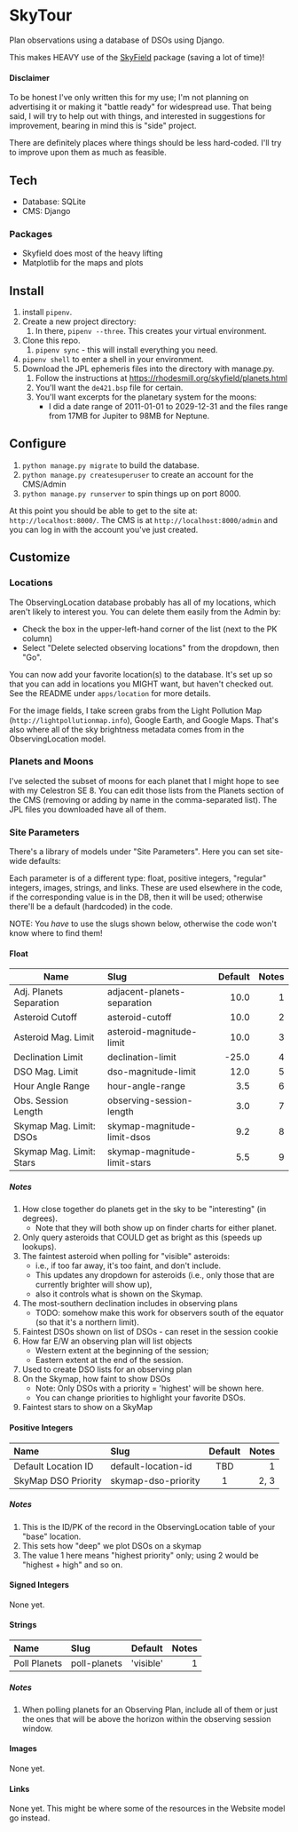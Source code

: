 # SkyTour
Plan observations using a database of DSOs using Django.

This makes HEAVY use of the [SkyField](https://github.com/skyfielders/python-skyfield) package (saving a lot of time)!

#### Disclaimer
To be honest I've only written this for my use;  I'm not planning on advertising it or making it "battle ready" for widespread use.   That being said, I will try to help out with things, and interested in suggestions for improvement, bearing in mind this is "side" project.

There are definitely places where things should be less hard-coded.  I'll try to improve upon them as much as feasible.

## Tech
* Database: SQLite
* CMS: Django

### Packages
* Skyfield does most of the heavy lifting
* Matplotlib for the maps and plots

## Install
1. install `pipenv`.
2. Create a new project directory:
    1. In there, `pipenv --three`.  This creates your virtual environment.
3. Clone this repo.
    1. `pipenv sync` - this will install everything you need.
4.  `pipenv shell` to enter a shell in your environment.
5. Download the JPL ephemeris files into the directory with manage.py.
    1. Follow the instructions at https://rhodesmill.org/skyfield/planets.html
    2. You'll want the  `de421.bsp` file for certain.
    3. You'll want excerpts for the planetary system for the moons:
        * I did a date range of 2011-01-01 to 2029-12-31 and the files range from 17MB for Jupiter to 98MB for Neptune.
    
## Configure
1. `python manage.py migrate` to build the database.
2. `python manage.py createsuperuser` to create an account for the CMS/Admin
3. `python manage.py runserver` to spin things up on port 8000.

At this point you should be able to get to the site at: `http://localhost:8000/`.
The CMS is at `http://localhost:8000/admin` and you can log in with the account you've just created.

## Customize

### Locations

The ObservingLocation database probably has all of my locations, which aren't likely to interest you.  You can delete them easily from the Admin by:

* Check the box in the upper-left-hand corner of the list (next to the PK column)
* Select "Delete selected observing locations" from the dropdown, then "Go".

You can now add your favorite location(s) to the database.   It's set up so that you can add in locations you MIGHT want, but haven't checked out.  See the README under `apps/location` for more details.

For the image fields, I take screen grabs from the Light Pollution Map (`http://lightpollutionmap.info`), Google Earth, and Google Maps.  That's also where all of the sky brightness metadata comes from in the ObservingLocation model.

### Planets and Moons

I've selected the subset of moons for each planet that I might hope to see with my Celestron SE 8.  You can edit those lists from the Planets section of the CMS (removing or adding by name in the comma-separated list).   The JPL files you downloaded have all of them.

### Site Parameters

There's a library of models under "Site Parameters".  Here you can set site-wide defaults:

Each parameter is of a different type: float, positive integers, "regular" integers, images, strings, and links.  These are used elsewhere in the code, if the corresponding value is in the DB, then it will be used; otherwise there'll be a default (hardcoded) in the code.

NOTE: You *have* to use the slugs shown below, otherwise the code won't know where to find them!

#### Float

|          Name            |            Slug              | Default | Notes | 
| ------------------------ | :--------------------------- | ------: | ----: |
| Adj. Planets Separation  | adjacent-planets-separation  |    10.0 |     1 |
| Asteroid Cutoff          | asteroid-cutoff              |    10.0 |     2 |
| Asteroid Mag. Limit      | asteroid-magnitude-limit     |    10.0 |     3 |
| Declination Limit        | declination-limit            |   -25.0 |     4 | 
| DSO Mag. Limit           | dso-magnitude-limit          |    12.0 |     5 |
| Hour Angle Range         | hour-angle-range             |     3.5 |     6 | 
| Obs. Session Length      | observing-session-length     |     3.0 |     7 | 
| Skymap Mag. Limit: DSOs  | skymap-magnitude-limit-dsos  |     9.2 |     8 | 
| Skymap Mag. Limit: Stars | skymap-magnitude-limit-stars |     5.5 |     9 |


##### Notes

1. How close together do planets get in the sky to be "interesting" (in degrees).  
    * Note that they will both show up on finder charts for either planet.
2. Only query asteroids that COULD get as bright as this (speeds up lookups).
3. The faintest asteroid when polling for "visible" asteroids: 
    * i.e., if too far away, it's too faint, and don't include.  
    * This updates any dropdown for asteroids (i.e., only those that are currently brighter will show up), 
    * also it controls what is shown on the Skymap.
4. The most-southern declination includes in observing plans
    * TODO: somehow make this work for observers south of the equator (so that it's a northern limit).
5. Faintest DSOs shown on list of DSOs - can reset in the session cookie
6. How far E/W an observing plan will list objects
    * Western extent at the beginning of the session; 
    * Eastern extent at the end of the session.
7. Used to create DSO lists for an observing plan
8. On the Skymap, how faint to show DSOs
    * Note: Only DSOs with a priority = 'highest' will be shown here.  
    * You can change priorities to highlight your favorite DSOs.
9. Faintest stars to show on a SkyMap

#### Positive Integers

|        Name         |        Slug         | Default | Notes | 
| :------------------ | :------------------ |   :-:   | ----: |
| Default Location ID | default-location-id |   TBD   |     1 | 
| SkyMap DSO Priority | skymap-dso-priority |    1    |  2, 3 | 

##### Notes

1. This is the ID/PK of the record in the ObservingLocation table of your "base" location.
2. This sets how "deep" we plot DSOs on a skymap
3. The value 1 here means "highest priority" only;  using 2 would be "highest + high" and so on.

#### Signed Integers

None yet.

#### Strings

|        Name         |        Slug         |  Default  | Notes | 
| :------------------ | :------------------ |    :-:    | ----: |
| Poll Planets        | poll-planets        | 'visible' |     1 | 

##### Notes

1. When polling planets for an Observing Plan, include all of them or just the ones that will be above the horizon within the observing session window.

#### Images

None yet.

#### Links

None yet.   This might be where some of the resources in the Website model go instead.


